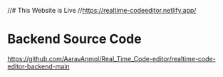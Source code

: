 //# This Website is Live 
//https://realtime-codeeditor.netlify.app/

# Backend Source Code
https://github.com/AaravAnmol/Real_Time_Code-editor/realtime-code-editor-backend-main
